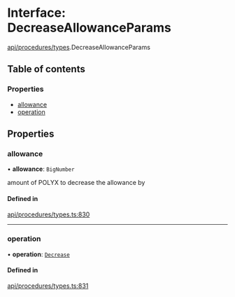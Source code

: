 # Interface: DecreaseAllowanceParams

[api/procedures/types](../wiki/api.procedures.types).DecreaseAllowanceParams

## Table of contents

### Properties

- [allowance](../wiki/api.procedures.types.DecreaseAllowanceParams#allowance)
- [operation](../wiki/api.procedures.types.DecreaseAllowanceParams#operation)

## Properties

### allowance

• **allowance**: `BigNumber`

amount of POLYX to decrease the allowance by

#### Defined in

[api/procedures/types.ts:830](https://github.com/PolymeshAssociation/polymesh-sdk/blob/3d14e829/src/api/procedures/types.ts#L830)

___

### operation

• **operation**: [`Decrease`](../wiki/api.procedures.types.AllowanceOperation#decrease)

#### Defined in

[api/procedures/types.ts:831](https://github.com/PolymeshAssociation/polymesh-sdk/blob/3d14e829/src/api/procedures/types.ts#L831)
